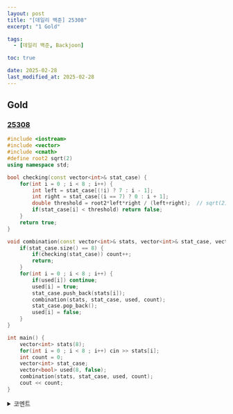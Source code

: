 ```yaml
---
layout: post
title: "[데일리 백준] 25308"
excerpt: "1 Gold"

tags:
  - [데일리 백준, Backjoon]

toc: true

date: 2025-02-28
last_modified_at: 2025-02-28
---
```

## Gold
### [25308][def]

```c++
#include <iostream>
#include <vector>
#include <cmath>
#define root2 sqrt(2)
using namespace std;

bool checking(const vector<int>& stat_case) {
    for(int i = 0 ; i < 8 ; i++) {
        int left = stat_case[(!i) ? 7 : i - 1];
        int right = stat_case[(i == 7) ? 0 : i + 1];
        double threshold = root2*left*right / (left+right);  // sqrt(2) * a * b / (a + b)
        if(stat_case[i] < threshold) return false;
    }
    return true;
}

void combination(const vector<int>& stats, vector<int>& stat_case, vector<bool>& used, int& count) {
    if(stat_case.size() == 8) {
        if(checking(stat_case)) count++;
        return;
    }
    for(int i = 0 ; i < 8 ; i++) {
        if(used[i]) continue;
        used[i] = true;
        stat_case.push_back(stats[i]);
        combination(stats, stat_case, used, count);
        stat_case.pop_back();
        used[i] = false;
    }
}

int main() {
    vector<int> stats(8);
    for(int i = 0 ; i < 8 ; i++) cin >> stats[i];
    int count = 0;
    vector<int> stat_case;
    vector<bool> used(8, false);
    combination(stats, stat_case, used, count);
    cout << count;
}
```

<details>
<summary>코멘트</summary>
<div markdown="1">

- 수학 + 조합(백트래킹)

- 직각삼각형의 서로 직각인 두 변의 길이를 a, b라고 할 때,  
직각인 꼭짓점에서부터 직각을 반으로 나누는 직선과 빗변의 교점 간의 거리는  
`sqrt(2) * a * b / (a + b)`이다.  

  - 반으로 나뉘는 두 삼각형의 넓이를 `sin45`를 이용해 계산하여 더한 것이 `1/2ab` 인 것을 활용  

</div>
</details>

[def]: https://www.acmicpc.net/problem/25308